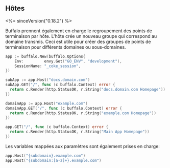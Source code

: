 ## Hôtes

<%= sinceVersion("0.18.2") %>

Buffalo prennent également en charge le regroupement des points de terminaison par hôte. L'hôte crée un nouveau groupe qui correspond au domaine transmis. Ceci est utile pour créer des groupes de points de terminaison pour différents domaines ou sous-domaines.

```go
app := buffalo.New(buffalo.Options{
    Env:         envy.Get("GO_ENV", "development"),
    SessionName: "_coke_session",
})

subApp := app.Host("docs.domain.com")
subApp.GET("/", func (c buffalo.Context) error {
  return c.Render(http.StatusOK, r.String("docs.domain.com Homepage"))
})

domainApp := app.Host("example.com")
domainApp.GET("/", func (c buffalo.Context) error {
  return c.Render(http.StatusOK, r.String("example.com Homepage"))
})

app.GET("/", func (c buffalo.Context) error {
  return c.Render(http.StatusOK, r.String("Main App Homepage"))
})
```

Les variables mappées aux paramètres sont également prises en charge:

```go
app.Host("{subdomain}.example.com")
app.Host("{subdomain:[a-z]+}.example.com")
```
